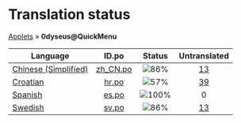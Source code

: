 # Translation status
[Applets](../../README.md) &#187; **0dyseus@QuickMenu**

Language | ID.po | Status | Untranslated
---------|:--:|:------:|:-----------:
[Chinese (Simplified)](../../language-status/zh_CN.md) | [zh_CN.po](po/zh_CN.po) | ![86%](http://progressed.io/bar/86) | [13](untranslated-po/zh_CN.md)
[Croatian](../../language-status/hr.md) | [hr.po](po/hr.po) | ![57%](http://progressed.io/bar/57) | [39](untranslated-po/hr.md)
[Spanish](../../language-status/es.md) | [es.po](po/es.po) | ![100%](http://progressed.io/bar/100) | 0
[Swedish](../../language-status/sv.md) | [sv.po](po/sv.po) | ![86%](http://progressed.io/bar/86) | [13](untranslated-po/sv.md)
